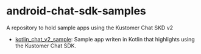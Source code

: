 # android-chat-sdk-samples
A repository to hold sample apps using the Kustomer Chat SKD v2

- [kotlin_chat_v2_sample](https://github.com/kustomer/android-chat-sdk-samples/tree/main/kotlin_chat_v2_sample): Sample app writen in Kotlin that highlights using the Kustomer Chat SDK.
